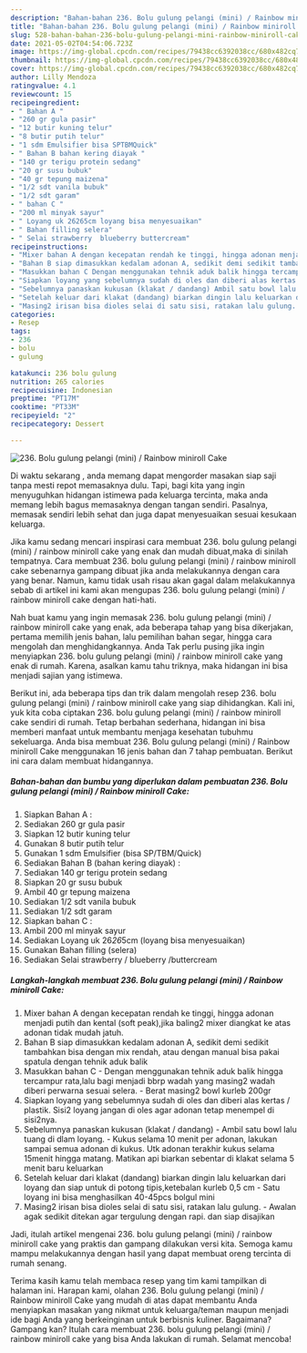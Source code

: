 ```yaml
---
description: "Bahan-bahan 236. Bolu gulung pelangi (mini) / Rainbow miniroll Cake yang nikmat Untuk Jualan"
title: "Bahan-bahan 236. Bolu gulung pelangi (mini) / Rainbow miniroll Cake yang nikmat Untuk Jualan"
slug: 528-bahan-bahan-236-bolu-gulung-pelangi-mini-rainbow-miniroll-cake-yang-nikmat-untuk-jualan
date: 2021-05-02T04:54:06.723Z
image: https://img-global.cpcdn.com/recipes/79438cc6392038cc/680x482cq70/236-bolu-gulung-pelangi-mini-rainbow-miniroll-cake-foto-resep-utama.jpg
thumbnail: https://img-global.cpcdn.com/recipes/79438cc6392038cc/680x482cq70/236-bolu-gulung-pelangi-mini-rainbow-miniroll-cake-foto-resep-utama.jpg
cover: https://img-global.cpcdn.com/recipes/79438cc6392038cc/680x482cq70/236-bolu-gulung-pelangi-mini-rainbow-miniroll-cake-foto-resep-utama.jpg
author: Lilly Mendoza
ratingvalue: 4.1
reviewcount: 15
recipeingredient:
- " Bahan A "
- "260 gr gula pasir"
- "12 butir kuning telur"
- "8 butir putih telur"
- "1 sdm Emulsifier bisa SPTBMQuick"
- " Bahan B bahan kering diayak "
- "140 gr terigu protein sedang"
- "20 gr susu bubuk"
- "40 gr tepung maizena"
- "1/2 sdt vanila bubuk"
- "1/2 sdt garam"
- " bahan C "
- "200 ml minyak sayur"
- " Loyang uk 26265cm loyang bisa menyesuaikan"
- " Bahan filling selera"
- " Selai strawberry  blueberry buttercream"
recipeinstructions:
- "Mixer bahan A dengan kecepatan rendah ke tinggi, hingga adonan menjadi putih dan kental (soft peak),jika baling2 mixer diangkat ke atas adonan tidak mudah jatuh."
- "Bahan B siap dimasukkan kedalam adonan A, sedikit demi sedikit tambahkan bisa dengan mix rendah, atau dengan manual bisa pakai spatula dengan tehnik aduk balik"
- "Masukkan bahan C Dengan menggunakan tehnik aduk balik hingga tercampur rata,lalu bagi menjadi bbrp wadah yang masing2 wadah diberi perwarna sesuai selera.  Berat masing2 bowl kurleb 200gr"
- "Siapkan loyang yang sebelumnya sudah di oles dan diberi alas kertas / plastik. Sisi2 loyang jangan di oles agar adonan tetap menempel di sisi2nya."
- "Sebelumnya panaskan kukusan (klakat / dandang) Ambil satu bowl lalu tuang di dlam loyang. Kukus selama 10 menit per adonan, lakukan sampai semua adonan di kukus. Utk adonan terakhir kukus selama 15menit hingga matang. Matikan api biarkan sebentar di klakat selama 5 menit baru keluarkan"
- "Setelah keluar dari klakat (dandang) biarkan dingin lalu keluarkan dari loyang dan siap untuk di potong tipis,ketebalan kurleb 0,5 cm Satu loyang ini bisa menghasilkan 40-45pcs bolgul mini"
- "Masing2 irisan bisa dioles selai di satu sisi, ratakan lalu gulung.  Awalan agak sedikit ditekan agar tergulung dengan rapi. dan siap disajikan"
categories:
- Resep
tags:
- 236
- bolu
- gulung

katakunci: 236 bolu gulung 
nutrition: 265 calories
recipecuisine: Indonesian
preptime: "PT17M"
cooktime: "PT33M"
recipeyield: "2"
recipecategory: Dessert

---
```



![236. Bolu gulung pelangi (mini) / Rainbow miniroll Cake](https://img-global.cpcdn.com/recipes/79438cc6392038cc/680x482cq70/236-bolu-gulung-pelangi-mini-rainbow-miniroll-cake-foto-resep-utama.jpg)

Di waktu  sekarang , anda memang dapat mengorder masakan siap saji tanpa mesti repot memasaknya dulu. Tapi, bagi kita yang ingin menyuguhkan hidangan istimewa pada keluarga tercinta, maka anda memang lebih bagus memasaknya dengan tangan sendiri. Pasalnya, memasak sendiri lebih sehat dan juga dapat menyesuaikan sesuai kesukaan keluarga.

Jika kamu sedang mencari inspirasi cara membuat 236. bolu gulung pelangi (mini) / rainbow miniroll cake yang enak dan mudah dibuat,maka di sinilah tempatnya. Cara membuat 236. bolu gulung pelangi (mini) / rainbow miniroll cake  sebenarnya gampang dibuat jika anda melakukannya dengan cara yang benar. Namun, kamu tidak usah risau akan gagal dalam melakukannya 
sebab di artikel ini kami akan mengupas 236. bolu gulung pelangi (mini) / rainbow miniroll cake dengan hati-hati.  



Nah buat kamu yang ingin memasak 236. bolu gulung pelangi (mini) / rainbow miniroll cake yang enak, ada beberapa tahap yang bisa dikerjakan, pertama memilih jenis bahan, lalu pemilihan bahan segar, hingga cara mengolah dan menghidangkannya. Anda Tak perlu pusing jika ingin menyiapkan 236. bolu gulung pelangi (mini) / rainbow miniroll cake yang enak di rumah. Karena, asalkan kamu  tahu triknya, maka hidangan ini bisa menjadi sajian yang istimewa.

Berikut ini, ada beberapa tips dan trik dalam mengolah resep 236. bolu gulung pelangi (mini) / rainbow miniroll cake yang siap dihidangkan. Kali ini, yuk kita coba ciptakan 236. bolu gulung pelangi (mini) / rainbow miniroll cake sendiri di rumah. Tetap berbahan sederhana, hidangan ini bisa memberi manfaat untuk membantu menjaga kesehatan tubuhmu sekeluarga. Anda bisa membuat 236. Bolu gulung pelangi (mini) / Rainbow miniroll Cake menggunakan 16 jenis bahan dan 7 tahap pembuatan. Berikut ini cara dalam membuat hidangannya.

<!--inarticleads1-->

##### Bahan-bahan dan bumbu yang diperlukan dalam pembuatan 236. Bolu gulung pelangi (mini) / Rainbow miniroll Cake:

1. Siapkan  Bahan A :
1. Sediakan 260 gr gula pasir
1. Siapkan 12 butir kuning telur
1. Gunakan 8 butir putih telur
1. Gunakan 1 sdm Emulsifier (bisa SP/TBM/Quick)
1. Sediakan  Bahan B (bahan kering diayak) :
1. Sediakan 140 gr terigu protein sedang
1. Siapkan 20 gr susu bubuk
1. Ambil 40 gr tepung maizena
1. Sediakan 1/2 sdt vanila bubuk
1. Sediakan 1/2 sdt garam
1. Siapkan  bahan C :
1. Ambil 200 ml minyak sayur
1. Sediakan  Loyang uk 26*26*5cm (loyang bisa menyesuaikan)
1. Gunakan  Bahan filling (selera)
1. Sediakan  Selai strawberry / blueberry /buttercream




<!--inarticleads2-->

##### Langkah-langkah membuat 236. Bolu gulung pelangi (mini) / Rainbow miniroll Cake:

1. Mixer bahan A dengan kecepatan rendah ke tinggi, hingga adonan menjadi putih dan kental (soft peak),jika baling2 mixer diangkat ke atas adonan tidak mudah jatuh.
1. Bahan B siap dimasukkan kedalam adonan A, sedikit demi sedikit tambahkan bisa dengan mix rendah, atau dengan manual bisa pakai spatula dengan tehnik aduk balik
1. Masukkan bahan C - Dengan menggunakan tehnik aduk balik hingga tercampur rata,lalu bagi menjadi bbrp wadah yang masing2 wadah diberi perwarna sesuai selera.  - Berat masing2 bowl kurleb 200gr
1. Siapkan loyang yang sebelumnya sudah di oles dan diberi alas kertas / plastik. Sisi2 loyang jangan di oles agar adonan tetap menempel di sisi2nya.
1. Sebelumnya panaskan kukusan (klakat / dandang) - Ambil satu bowl lalu tuang di dlam loyang. - Kukus selama 10 menit per adonan, lakukan sampai semua adonan di kukus. Utk adonan terakhir kukus selama 15menit hingga matang. Matikan api biarkan sebentar di klakat selama 5 menit baru keluarkan
1. Setelah keluar dari klakat (dandang) biarkan dingin lalu keluarkan dari loyang dan siap untuk di potong tipis,ketebalan kurleb 0,5 cm - Satu loyang ini bisa menghasilkan 40-45pcs bolgul mini
1. Masing2 irisan bisa dioles selai di satu sisi, ratakan lalu gulung.  - Awalan agak sedikit ditekan agar tergulung dengan rapi. dan siap disajikan




Jadi, itulah artikel mengenai  236. bolu gulung pelangi (mini) / rainbow miniroll cake  yang praktis dan gampang dilakukan versi kita. Semoga kamu mampu melakukannya dengan hasil yang dapat membuat oreng tercinta di rumah senang. 

Terima kasih kamu telah membaca resep yang tim kami tampilkan di halaman ini. Harapan kami, olahan  236. Bolu gulung pelangi (mini) / Rainbow miniroll Cake yang mudah di atas dapat membantu Anda menyiapkan masakan yang nikmat untuk keluarga/teman maupun menjadi ide bagi Anda yang berkeinginan untuk berbisnis kuliner. Bagaimana? Gampang kan? Itulah cara membuat 236. bolu gulung pelangi (mini) / rainbow miniroll cake yang bisa Anda lakukan di rumah. Selamat mencoba!

